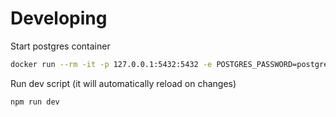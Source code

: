 # Developing

Start postgres container

```bash
docker run --rm -it -p 127.0.0.1:5432:5432 -e POSTGRES_PASSWORD=postgres postgres
```

Run dev script (it will automatically reload on changes)
```bash
npm run dev
```